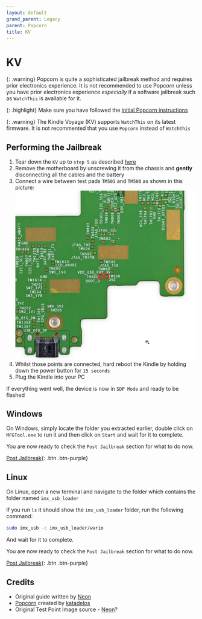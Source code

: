 ```yaml
---
layout: default
grand_parent: Legacy
parent: Popcorn
title: KV
---
```


# KV

{: .warning}
Popcorn is quite a sophisticated jailbreak method and requires prior electronics experience. It is not recommended to use Popcorn unless you have prior electronics experience *especially* if a software jailbreak such as `WatchThis` is available for it.

{: .highlight}
Make sure you have followed the [initial Popcorn instructions](./)

{: .warning}
The Kindle Voyage (KV) supports `WatchThis` on its latest firmware. It is not recommented that you use `Popcorn` instead of `WatchThis`

## Performing the Jailbreak
1. Tear down the `KV` up to `step 5` as described [here](https://www.ifixit.com/Guide/Kindle+Voyage+Screen+Replacement/37464)
2. Remove the motherboard by unscrewing it from the chassis and **gently** disconnecting all the cables and the battery
3. Connect a wire between test pads `TM501` and `TM500` as shown in this picture: ![Jumpers](./KV.png)
4. Whilst those points are connected, hard reboot the Kindle by holding down the power button for `15 seconds`
5. Plug the Kindle into your PC

If everything went well, the device is now in `SDP Mode` and ready to be flashed

## Windows
On Windows, simply locate the folder you extracted earlier, double click on `MFGTool.exe` to run it and then click on `Start` and wait for it to complete.

You are now ready to check the `Post Jailbreak` section for what to do now.

[Post Jailbreak](../../post-jailbreak/){: .btn .btn-purple}


## Linux
On Linux, open a new terminal and navigate to the folder which contains the folder named `imx_usb_loader`

If you run `ls` it should show the `imx_usb_loader` folder, run the following command:
~~~bash
sudo imx_usb -c imx_usb_loader/wario
~~~
And wait for it to complete.

You are now ready to check the `Post Jailbreak` section for what to do now.

[Post Jailbreak](../../post-jailbreak/){: .btn .btn-purple}

## Credits
- Original guide written by [Neon](https://www.mobileread.com/forums/member.php?u=329187)
- [Popcorn](https://www.mobileread.com/forums/showthread.php?t=345655) created by [katadelos](https://www.mobileread.com/forums/member.php?u=308426)
- Original Test Point Image source - [Neon](https://www.mobileread.com/forums/member.php?u=329187)?
